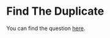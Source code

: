 # Find The Duplicate

You can find the question <a href="https://leetcode.com/problems/find-the-duplicate-number/description/">here</a>.
